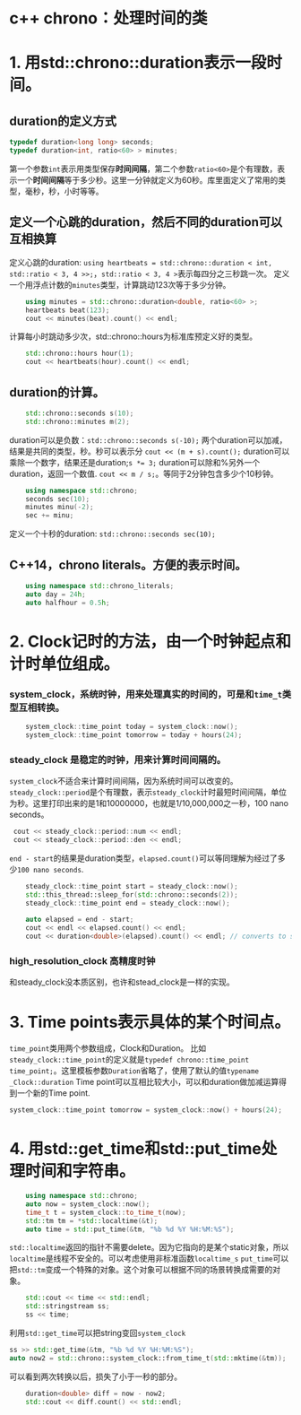 # c++ chrono：处理时间的类

# 1. 用std::chrono::duration表示一段时间。

## duration的定义方式

```C++
typedef duration<long long> seconds;
typedef duration<int, ratio<60> > minutes;
```

第一个参数`int`表示用类型保存**时间间隔**，第二个参数`ratio<60>`是个有理数，表示一个**时间间隔**等于多少秒。这里一分钟就定义为60秒。库里面定义了常用的类型，毫秒，秒，小时等等。

## 定义一个心跳的duration，然后不同的duration可以互相换算

定义心跳的duration: `using heartbeats = std::chrono::duration < int, std::ratio < 3, 4 >>;`，`std::ratio < 3, 4 >`表示每四分之三秒跳一次。
 定义一个用浮点计数的`minutes`类型，计算跳动123次等于多少分钟。

```C++
    using minutes = std::chrono::duration<double, ratio<60> >;
    heartbeats beat(123);
    cout << minutes(beat).count() << endl;
```

计算每小时跳动多少次，std::chrono::hours为标准库预定义好的类型。

```c++
    std::chrono::hours hour(1);
    cout << heartbeats(hour).count() << endl;
```

## duration的计算。

```C++
    std::chrono::seconds s(10);
    std::chrono::minutes m(2);
```

duration可以是负数：`std::chrono::seconds s(-10);`
 两个duration可以加减，结果是共同的类型，秒。秒可以表示分 `cout << (m + s).count();`
 duration可以乘除一个数字，结果还是duration;`s *= 3;`
 duration可以除和%另外一个duration，返回一个数值. `cout << m / s;`。等同于2分钟包含多少个10秒钟。

```C++
    using namespace std::chrono;
    seconds sec(10);
    minutes minu(-2);
    sec += minu;
```

定义一个十秒的duration: `std::chrono::seconds sec(10);`

## C++14，chrono literals。方便的表示时间。

```C++
    using namespace std::chrono_literals;
    auto day = 24h;
    auto halfhour = 0.5h;
```

# 2. Clock记时的方法，由一个时钟起点和计时单位组成。

### system_clock，系统时钟，用来处理真实的时间的，可是和`time_t`类型互相转换。

```C++
    system_clock::time_point today = system_clock::now();
    system_clock::time_point tomorrow = today + hours(24);
```

### steady_clock 是稳定的时钟，用来计算时间间隔的。

`system_clock`不适合来计算时间间隔，因为系统时间可以改变的。
 `steady_clock::period`是个有理数，表示`steady_clock`计时最短时间间隔，单位为秒。这里打印出来的是1和10000000，也就是1/10,000,000之一秒，100 nano seconds。

```c++
 cout << steady_clock::period::num << endl;
 cout << steady_clock::period::den << endl;
```

`end - start`的结果是duration类型，`elapsed.count()`可以等同理解为经过了多少`100 nano seconds`.

```C++
    steady_clock::time_point start = steady_clock::now();
    std::this_thread::sleep_for(std::chrono::seconds(2));
    steady_clock::time_point end = steady_clock::now();
    
    auto elapsed = end - start;
    cout << endl << elapsed.count() << endl;
    cout << duration<double>(elapsed).count() << endl; // converts to seconds
```

### high_resolution_clock 高精度时钟

和steady_clock没本质区别，也许和stead_clock是一样的实现。

# 3. Time points表示具体的某个时间点。

`time_point`类用两个参数组成，Clock和Duration。
 比如`steady_clock::time_point`的定义就是`typedef chrono::time_point time_point;`。这里模板参数`Duration`省略了，使用了默认的值`typename _Clock::duration`
 Time point可以互相比较大小，可以和duration做加减运算得到一个新的Time point.

```c++
system_clock::time_point tomorrow = system_clock::now() + hours(24);
```

# 4. 用std::get_time和std::put_time处理时间和字符串。

```C++
    using namespace std::chrono;
    auto now = system_clock::now();
    time_t t = system_clock::to_time_t(now);
    std::tm tm = *std::localtime(&t);
    auto time = std::put_time(&tm, "%b %d %Y %H:%M:%S");
```

`std::localtime`返回的指针不需要delete。因为它指向的是某个static对象，所以`localtime`是线程不安全的。可以考虑使用非标准函数`localtime_s`
 `put_time`可以把`std::tm`变成一个特殊的对象。这个对象可以根据不同的场景转换成需要的对象。

```C++
    std::cout << time << std::endl;
    std::stringstream ss;
    ss << time;
```

利用`std::get_time`可以把string变回`system_clock`

```C++
ss >> std::get_time(&tm, "%b %d %Y %H:%M:%S");
auto now2 = std::chrono::system_clock::from_time_t(std::mktime(&tm));
```

可以看到两次转换以后，损失了小于一秒的部分。

```C++
    duration<double> diff = now - now2;
    std::cout << diff.count() << std::endl;
```